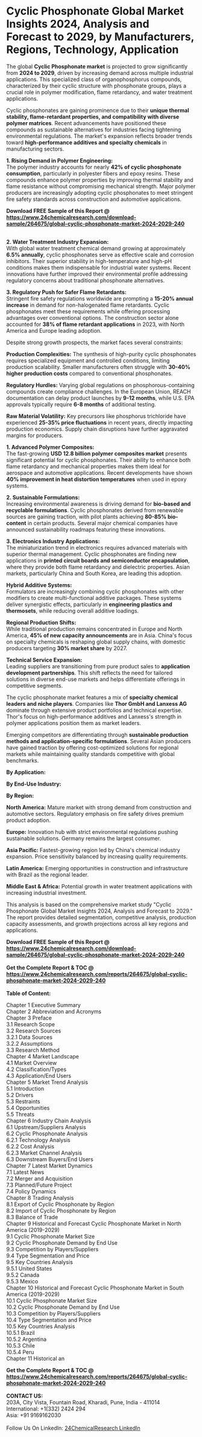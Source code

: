 <h1>Cyclic Phosphonate Global Market Insights 2024, Analysis and Forecast to 2029, by Manufacturers, Regions, Technology, Application</h1><p>The global <strong>Cyclic Phosphonate market</strong> is projected to grow significantly from <strong>2024 to 2029</strong>, driven by increasing demand across multiple industrial applications. This specialized class of organophosphorus compounds, characterized by their cyclic structure with phosphonate groups, plays a crucial role in polymer modification, flame retardancy, and water treatment applications.</p><p>Cyclic phosphonates are gaining prominence due to their <strong>unique thermal stability, flame-retardant properties, and compatibility with diverse polymer matrices</strong>. Recent advancements have positioned these compounds as sustainable alternatives for industries facing tightening environmental regulations. The market's expansion reflects broader trends toward <strong>high-performance additives and specialty chemicals</strong> in manufacturing sectors.</p><p><strong>1. Rising Demand in Polymer Engineering:</strong><br>
The polymer industry accounts for nearly <strong>42% of cyclic phosphonate consumption</strong>, particularly in polyester fibers and epoxy resins. These compounds enhance polymer properties by improving thermal stability and flame resistance without compromising mechanical strength. Major polymer producers are increasingly adopting cyclic phosphonates to meet stringent fire safety standards across construction and automotive applications.</p><div><b>Download FREE Sample of this Report @ 
            <a href="https://www.24chemicalresearch.com/download-sample/264675/global-cyclic-phosphonate-market-2024-2029-240">
            https://www.24chemicalresearch.com/download-sample/264675/global-cyclic-phosphonate-market-2024-2029-240</a></b></div><br><p><strong>2. Water Treatment Industry Expansion:</strong><br>
With global water treatment chemical demand growing at approximately <strong>6.5% annually</strong>, cyclic phosphonates serve as effective scale and corrosion inhibitors. Their superior stability in high-temperature and high-pH conditions makes them indispensable for industrial water systems. Recent innovations have further improved their environmental profile addressing regulatory concerns about traditional phosphonate alternatives.</p><p><strong>3. Regulatory Push for Safer Flame Retardants:</strong><br>
Stringent fire safety regulations worldwide are prompting a <strong>15-20% annual increase</strong> in demand for non-halogenated flame retardants. Cyclic phosphonates meet these requirements while offering processing advantages over conventional options. The construction sector alone accounted for <strong>38% of flame retardant applications</strong> in 2023, with North America and Europe leading adoption.</p><p>Despite strong growth prospects, the market faces several constraints:</p><p><strong>Production Complexities:</strong> The synthesis of high-purity cyclic phosphonates requires specialized equipment and controlled conditions, limiting production scalability. Smaller manufacturers often struggle with <strong>30-40% higher production costs</strong> compared to conventional phosphonates.</p><p><strong>Regulatory Hurdles:</strong> Varying global regulations on phosphorous-containing compounds create compliance challenges. In the European Union, REACH documentation can delay product launches by <strong>9-12 months</strong>, while U.S. EPA approvals typically require <strong>6-8 months</strong> of additional testing.</p><p><strong>Raw Material Volatility:</strong> Key precursors like phosphorus trichloride have experienced <strong>25-35% price fluctuations</strong> in recent years, directly impacting production economics. Supply chain disruptions have further aggravated margins for producers.</p><p><strong>1. Advanced Polymer Composites:</strong><br>
The fast-growing <strong>USD 12.8 billion polymer composites market</strong> presents significant potential for cyclic phosphonates. Their ability to enhance both flame retardancy and mechanical properties makes them ideal for aerospace and automotive applications. Recent developments have shown <strong>40% improvement in heat distortion temperatures</strong> when used in epoxy systems.</p><p><strong>2. Sustainable Formulations:</strong><br>
Increasing environmental awareness is driving demand for <strong>bio-based and recyclable formulations</strong>. Cyclic phosphonates derived from renewable sources are gaining traction, with pilot plants achieving <strong>80-85% bio-content</strong> in certain products. Several major chemical companies have announced sustainability roadmaps featuring these innovations.</p><p><strong>3. Electronics Industry Applications:</strong><br>
The miniaturization trend in electronics requires advanced materials with superior thermal management. Cyclic phosphonates are finding new applications in <strong>printed circuit boards and semiconductor encapsulation</strong>, where they provide both flame retardancy and dielectric properties. Asian markets, particularly China and South Korea, are leading this adoption.</p><p><strong>Hybrid Additive Systems:</strong><br>
	Formulators are increasingly combining cyclic phosphonates with other modifiers to create multi-functional additive packages. These systems deliver synergistic effects, particularly in <strong>engineering plastics and thermosets</strong>, while reducing overall additive loadings.</p><p><strong>Regional Production Shifts:</strong><br>
	While traditional production remains concentrated in Europe and North America, <strong>45% of new capacity announcements</strong> are in Asia. China's focus on specialty chemicals is reshaping global supply chains, with domestic producers targeting <strong>30% market share</strong> by 2027.</p><p><strong>Technical Service Expansion:</strong><br>
	Leading suppliers are transitioning from pure product sales to <strong>application development partnerships</strong>. This shift reflects the need for tailored solutions in diverse end-use markets and helps differentiate offerings in competitive segments.</p><p>The cyclic phosphonate market features a mix of <strong>specialty chemical leaders and niche players</strong>. Companies like <strong>Thor GmbH and Lanxess AG</strong> dominate through extensive product portfolios and technical expertise. Thor's focus on high-performance additives and Lanxess's strength in polymer applications position them as market leaders.</p><p>Emerging competitors are differentiating through <strong>sustainable production methods and application-specific formulations</strong>. Several Asian producers have gained traction by offering cost-optimized solutions for regional markets while maintaining quality standards competitive with global benchmarks.</p><p><strong>By Application:</strong></p><p><strong>By End-Use Industry:</strong></p><p><strong>By Region:</strong></p><p><strong>North America:</strong> Mature market with strong demand from construction and automotive sectors. Regulatory emphasis on fire safety drives premium product adoption.</p><p><strong>Europe:</strong> Innovation hub with strict environmental regulations pushing sustainable solutions. Germany remains the largest consumer.</p><p><strong>Asia Pacific:</strong> Fastest-growing region led by China's chemical industry expansion. Price sensitivity balanced by increasing quality requirements.</p><p><strong>Latin America:</strong> Emerging opportunities in construction and infrastructure with Brazil as the regional leader.</p><p><strong>Middle East &amp; Africa:</strong> Potential growth in water treatment applications with increasing industrial investment.</p><p>This analysis is based on the comprehensive market study "Cyclic Phosphonate Global Market Insights 2024, Analysis and Forecast to 2029." The report provides detailed segmentation, competitive analysis, production capacity assessments, and growth projections across all key regions and applications.</p><div><b>Download FREE Sample of this Report @ 
            <a href="https://www.24chemicalresearch.com/download-sample/264675/global-cyclic-phosphonate-market-2024-2029-240">
            https://www.24chemicalresearch.com/download-sample/264675/global-cyclic-phosphonate-market-2024-2029-240</a></b></div><br><div><b>Get the Complete Report & TOC @ 
            <a href="https://www.24chemicalresearch.com/reports/264675/global-cyclic-phosphonate-market-2024-2029-240">
            https://www.24chemicalresearch.com/reports/264675/global-cyclic-phosphonate-market-2024-2029-240</a></b></div><br>
            <b>Table of Content:</b><p>Chapter 1 Executive Summary<br />
Chapter 2 Abbreviation and Acronyms<br />
Chapter 3 Preface<br />
3.1 Research Scope<br />
3.2 Research Sources<br />
3.2.1 Data Sources<br />
3.2.2 Assumptions<br />
3.3 Research Method<br />
Chapter 4 Market Landscape<br />
4.1 Market Overview<br />
4.2 Classification/Types<br />
4.3 Application/End Users<br />
Chapter 5 Market Trend Analysis<br />
5.1 Introduction<br />
5.2 Drivers<br />
5.3 Restraints<br />
5.4 Opportunities<br />
5.5 Threats<br />
Chapter 6 Industry Chain Analysis<br />
6.1 Upstream/Suppliers Analysis<br />
6.2 Cyclic Phosphonate Analysis<br />
6.2.1 Technology Analysis<br />
6.2.2 Cost Analysis<br />
6.2.3 Market Channel Analysis<br />
6.3 Downstream Buyers/End Users<br />
Chapter 7 Latest Market Dynamics<br />
7.1 Latest News<br />
7.2 Merger and Acquisition<br />
7.3 Planned/Future Project<br />
7.4 Policy Dynamics<br />
Chapter 8 Trading Analysis<br />
8.1 Export of Cyclic Phosphonate by Region<br />
8.2 Import of Cyclic Phosphonate by Region<br />
8.3 Balance of Trade<br />
Chapter 9 Historical and Forecast Cyclic Phosphonate Market in North America (2019-2029)<br />
9.1 Cyclic Phosphonate Market Size<br />
9.2 Cyclic Phosphonate Demand by End Use<br />
9.3 Competition by Players/Suppliers<br />
9.4 Type Segmentation and Price<br />
9.5 Key Countries Analysis<br />
9.5.1 United States<br />
9.5.2 Canada<br />
9.5.3 Mexico<br />
Chapter 10 Historical and Forecast Cyclic Phosphonate Market in South America (2019-2029)<br />
10.1 Cyclic Phosphonate Market Size<br />
10.2 Cyclic Phosphonate Demand by End Use<br />
10.3 Competition by Players/Suppliers<br />
10.4 Type Segmentation and Price<br />
10.5 Key Countries Analysis<br />
10.5.1 Brazil<br />
10.5.2 Argentina<br />
10.5.3 Chile<br />
10.5.4 Peru<br />
Chapter 11 Historical an</p><div><b>Get the Complete Report & TOC @ 
            <a href="https://www.24chemicalresearch.com/reports/264675/global-cyclic-phosphonate-market-2024-2029-240">
            https://www.24chemicalresearch.com/reports/264675/global-cyclic-phosphonate-market-2024-2029-240</a></b></div><br><b>CONTACT US:</b><br>
            203A, City Vista, Fountain Road, Kharadi, Pune, India - 411014<br>
            International: +1(332) 2424 294<br>
            Asia: +91 9169162030 <br><br>
            Follow Us On LinkedIn: <a href="https://www.linkedin.com/company/24chemicalresearch/">24ChemicalResearch LinkedIn</a>